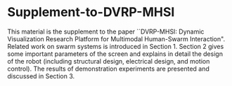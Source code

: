 # Supplement-to-DVRP-MHSI
This material is the supplement to the paper ``DVRP-MHSI: Dynamic Visualization Research Platform for Multimodal Human-Swarm Interaction". Related work on swarm systems is introduced in Section 1. Section 2 gives some important parameters of the screen and explains in detail the design of the robot (including structural design, electrical design, and motion control). The results of demonstration experiments are presented and discussed in Section 3.
